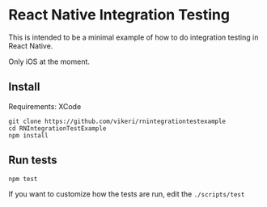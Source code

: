 # React Native Integration Testing
This is intended to be a minimal example of how to do integration testing in
React Native.

Only iOS at the moment.

## Install

Requirements: XCode

```
git clone https://github.com/vikeri/rnintegrationtestexample
cd RNIntegrationTestExample
npm install
```

## Run tests
```
npm test
```
If you want to customize how the tests are run, edit the `./scripts/test`
